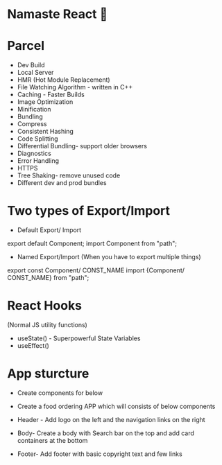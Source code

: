 # Namaste React 🚀


# Parcel
- Dev Build
- Local Server
- HMR (Hot Module Replacement)
- File Watching Algorithm - written in C++
- Caching - Faster Builds
- Image Optimization
- Minification
- Bundling
- Compress
- Consistent Hashing
- Code Splitting
- Differential Bundling- support older browsers
- Diagnostics
- Error Handling
- HTTPS
- Tree Shaking- remove unused code
- Different dev and prod bundles


# Two types of Export/Import

- Default Export/ Import

export default Component;
import Component from "path";

- Named Export/Import (When you have to export multiple things)

export const Component/ CONST_NAME
import {Component/ CONST_NAME} from "path";


# React Hooks 
(Normal JS utility functions)
- useState() - Superpowerful State Variables
- useEffect()


# App sturcture
- Create components for below

- Create a food ordering APP which will consists of below components
- Header - Add logo on the left and the navigation links on the right
- Body- Create a body with Search bar on the top and add card containers at the bottom
- Footer- Add footer with basic copyright text and few links


